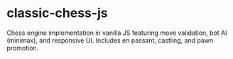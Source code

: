 # classic-chess-js
Chess engine implementation in vanilla JS featuring move validation, bot AI (minimax), and responsive UI. Includes en passant, castling, and pawn promotion.
